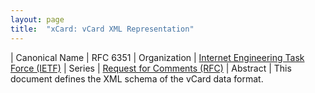 ```yaml
---
layout: page
title:  "xCard: vCard XML Representation"
---
```


| Canonical Name | RFC 6351
| Organization | [Internet Engineering Task Force (IETF)](..)
| Series | [Request for Comments (RFC)](..)
| Abstract | This document defines the XML schema of the vCard data format.